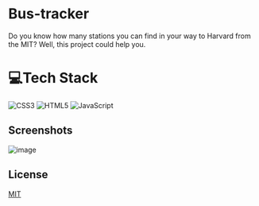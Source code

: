 # Bus-tracker
Do you know how many stations you can find in your way to Harvard from the MIT? Well, this project could help you.

# 💻Tech Stack
![CSS3](https://img.shields.io/badge/css3-%231572B6.svg?style=for-the-badge&logo=css3&logoColor=white) ![HTML5](https://img.shields.io/badge/html5-%23E34F26.svg?style=for-the-badge&logo=html5&logoColor=white) ![JavaScript](https://img.shields.io/badge/javascript-%23323330.svg?style=for-the-badge&logo=javascript&logoColor=%23F7DF1E) 
## Screenshots
![image](https://user-images.githubusercontent.com/101306063/171071571-f99103a4-c596-4754-ab88-9b01decc2b9d.png)

## License
[MIT](https://choosealicense.com/licenses/mit/)
